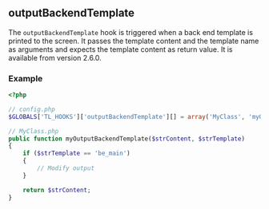 outputBackendTemplate
---------------------

The `outputBackendTemplate` hook is triggered when a back end template is printed to the screen. It passes the template content and the template name as arguments and expects the template content as return value. It is available from version 2.6.0.


### Example ###

```php
<?php

// config.php
$GLOBALS['TL_HOOKS']['outputBackendTemplate'][] = array('MyClass', 'myOutputBackendTemplate');

// MyClass.php
public function myOutputBackendTemplate($strContent, $strTemplate)
{
    if ($strTemplate == 'be_main')
    {
        // Modify output
    }

    return $strContent;
}
```
